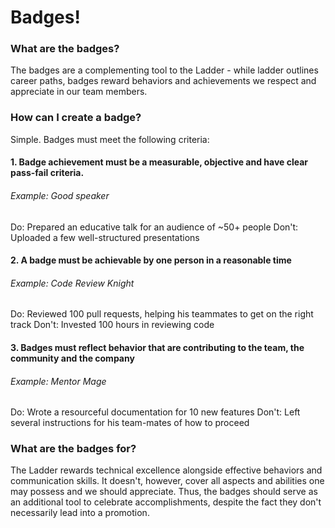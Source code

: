 # Badges!

### What are the badges?
The badges are a complementing tool to the Ladder - while ladder outlines career paths, badges reward behaviors and achievements we respect and appreciate in our team members.

### How can I create a badge?
Simple. Badges must meet the following criteria:
#### 1. Badge achievement must be a measurable, objective and have clear pass-fail criteria.
###### Example: *Good speaker*
Do: Prepared an educative talk for an audience of ~50+ people
Don't: Uploaded a few well-structured presentations

#### 2. A badge must be achievable by one person in a reasonable time
###### Example: *Code Review Knight*
Do: Reviewed 100 pull requests, helping his teammates to get on the right track
Don't: Invested 100 hours in reviewing code

#### 3. Badges must reflect behavior that are contributing to the team, the community and the company
###### Example: *Mentor Mage*
Do: Wrote a resourceful documentation for 10 new features 
Don't: Left several instructions for his team-mates of how to proceed


### What are the badges for?
The Ladder rewards technical excellence alongside effective behaviors and communication skills. It doesn't, however, cover all aspects and abilities one may possess and we should appreciate. Thus, the badges should serve as an additional tool to celebrate accomplishments, despite the fact they don't necessarily lead into a promotion.
